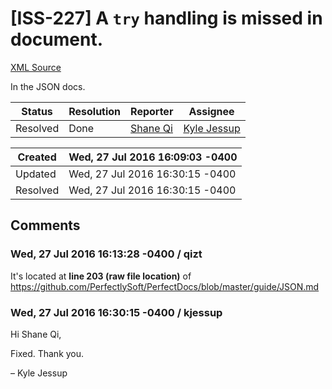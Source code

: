 # [ISS-227] A `try` handling is missed in document.

[XML Source](./xml/ISS-227.xml)
<p><p>In the JSON docs.</p></p>





Status|Resolution|Reporter|Assignee
------|----------|--------|--------
Resolved|Done|[Shane Qi](qizt)|[Kyle Jessup]($kjessup)





Created|Wed, 27 Jul 2016 16:09:03 -0400
-------|--------------
Updated|Wed, 27 Jul 2016 16:30:15 -0400
Resolved|Wed, 27 Jul 2016 16:30:15 -0400


## Comments




### Wed, 27 Jul 2016 16:13:28 -0400 / qizt 

<p><p>It's located at <b>line 203 (raw file location)</b> of <a href="https://github.com/PerfectlySoft/PerfectDocs/blob/master/guide/JSON.md" class="external-link" rel="nofollow">https://github.com/PerfectlySoft/PerfectDocs/blob/master/guide/JSON.md</a></p></p>


### Wed, 27 Jul 2016 16:30:15 -0400 / kjessup 

<p><p>Hi Shane Qi,</p>

<p>Fixed. Thank you.</p>

<p>– Kyle Jessup</p></p>


